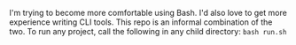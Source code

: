 I'm trying to become more comfortable using Bash. I'd also love to get
more experience writing CLI tools. This repo is an informal combination of
the two.
To run any project, call the following in any child directory:
`bash run.sh`
